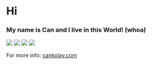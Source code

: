 # Hi

### My name is Can and I live in this World! (whoa)

<img src="https://github-readme-stats.vercel.app/api?username=budchirp&show_icons=true&theme=github_dark" />
<img src="https://github-readme-stats.vercel.app/api/top-langs/?username=budchirp&show_icons=true&layout=compact&theme=github_dark" />
<img src="https://github-readme-streak-stats.herokuapp.com/?user=budchirp&theme=github-dark-blue&mode=weekly" />
<img src="https://github-profile-trophy.vercel.app/?username=budchirp&theme=darkhub" />

For more info: [cankolay.com](https://cankolay.com)
